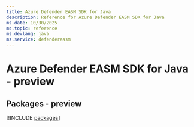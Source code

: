 ```yaml
---
title: Azure Defender EASM SDK for Java
description: Reference for Azure Defender EASM SDK for Java
ms.date: 10/30/2025
ms.topic: reference
ms.devlang: java
ms.service: defendereasm
---
```

# Azure Defender EASM SDK for Java - preview
## Packages - preview
[!INCLUDE [packages](defender-easm-index.md)]